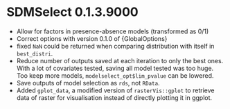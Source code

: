 # SDMSelect 0.1.3.9000

- Allow for factors in presence-absence models (transformed as 0/1)
- Correct options with version 0.1.0 of {GlobalOptions}
- fixed `NaN` could be returned when comparing distribution with itself in `best_distri`.
- Reduce number of outputs saved at each iteration to only the best ones. With a lot of covariates tested, saving all model tested was too huge. Too keep more models, `modelselect_opt$lim_pvalue` can be lowered.
- Save outputs of model selection as `rds`, not `RData`.
- Added `gplot_data`, a modified version of `rasterVis::gplot` to retrieve data of raster for visualisation instead of directly plotting it in ggplot.